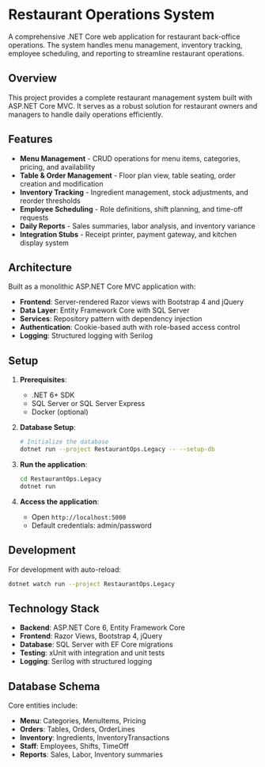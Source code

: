 # Restaurant Operations System

A comprehensive .NET Core web application for restaurant back-office operations. The system handles menu management, inventory tracking, employee scheduling, and reporting to streamline restaurant operations.

## Overview

This project provides a complete restaurant management system built with ASP.NET Core MVC. It serves as a robust solution for restaurant owners and managers to handle daily operations efficiently.

## Features

- **Menu Management** - CRUD operations for menu items, categories, pricing, and availability
- **Table & Order Management** - Floor plan view, table seating, order creation and modification
- **Inventory Tracking** - Ingredient management, stock adjustments, and reorder thresholds
- **Employee Scheduling** - Role definitions, shift planning, and time-off requests
- **Daily Reports** - Sales summaries, labor analysis, and inventory variance
- **Integration Stubs** - Receipt printer, payment gateway, and kitchen display system

## Architecture

Built as a monolithic ASP.NET Core MVC application with:
- **Frontend**: Server-rendered Razor views with Bootstrap 4 and jQuery
- **Data Layer**: Entity Framework Core with SQL Server
- **Services**: Repository pattern with dependency injection
- **Authentication**: Cookie-based auth with role-based access control
- **Logging**: Structured logging with Serilog

## Setup

1. **Prerequisites**:
   - .NET 6+ SDK
   - SQL Server or SQL Server Express
   - Docker (optional)

2. **Database Setup**:
   ```bash
   # Initialize the database
   dotnet run --project RestaurantOps.Legacy -- --setup-db
   ```

3. **Run the application**:
   ```bash
   cd RestaurantOps.Legacy
   dotnet run
   ```

4. **Access the application**:
   - Open `http://localhost:5000`
   - Default credentials: admin/password

## Development

For development with auto-reload:
```bash
dotnet watch run --project RestaurantOps.Legacy
```

## Technology Stack

- **Backend**: ASP.NET Core 6, Entity Framework Core
- **Frontend**: Razor Views, Bootstrap 4, jQuery
- **Database**: SQL Server with EF Core migrations
- **Testing**: xUnit with integration and unit tests
- **Logging**: Serilog with structured logging

## Database Schema

Core entities include:
- **Menu**: Categories, MenuItems, Pricing
- **Orders**: Tables, Orders, OrderLines
- **Inventory**: Ingredients, InventoryTransactions
- **Staff**: Employees, Shifts, TimeOff
- **Reports**: Sales, Labor, Inventory summaries 